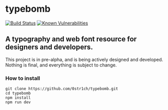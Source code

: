 # typebomb
[![Build Status](https://travis-ci.org/0str1ch/typebomb.svg?branch=master)](https://travis-ci.org/0str1ch/typebomb) [![Known Vulnerabilities](https://snyk.io/test/github/0str1ch/typebomb/badge.svg)](https://snyk.io/test/github/0str1ch/typebomb)

## A typography and web font resource for designers and developers.
This project is in pre-alpha, and is being actively designed and developed. Nothing is final, and everything is subject to change.

### How to install

    git clone https://github.com/0str1ch/typebomb.git
    cd typebomb
    npm install
    npm run dev